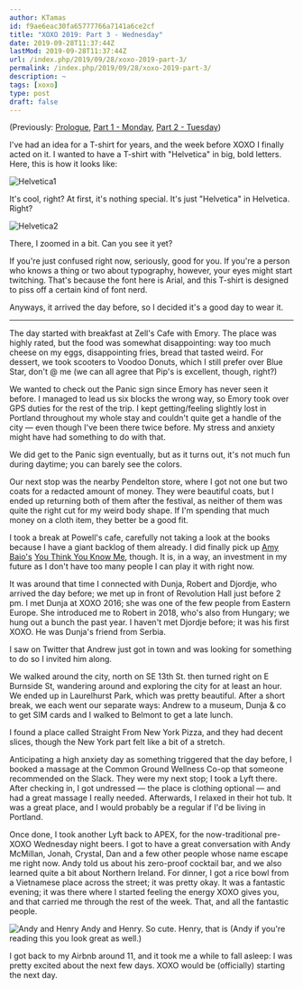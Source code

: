 ```yaml
---
author: KTamas
id: f9ae6eac30fa65777766a7141a6ce2cf
title: "XOXO 2019: Part 3 - Wednesday"
date: 2019-09-28T11:37:44Z
lastMod: 2019-09-28T11:37:44Z
url: /index.php/2019/09/28/xoxo-2019-part-3/
permalink: /index.php/2019/09/28/xoxo-2019-part-3/
description: ~
tags: [xoxo]
type: post
draft: false
---
```

(Previously: [Prologue](https://blog.ktamas.com/index.php/2019/09/25/xoxo-2019-prologue/), [Part 1 - Monday](https://blog.ktamas.com/index.php/2019/09/26/xoxo-2019-part-1/), [Part 2 - Tuesday](https://blog.ktamas.com/index.php/2019/09/27/xoxo-2019-part-2/))

I've had an idea for a T-shirt for years, and the week before XOXO I finally acted on it. I wanted to have a T-shirt with "Helvetica" in big, bold letters. Here, this is how it looks like:

![Helvetica1](https://i.imgur.com/K2QibN6.jpg)

It's cool, right? At first, it's nothing special. It's just "Helvetica" in Helvetica. Right?

![Helvetica2](https://i.imgur.com/btVrpYH.jpg)

There, I zoomed in a bit. Can you see it yet?

If you're just confused right now, seriously, good for you. If you're a person who knows a thing or two about typography, however, your eyes might start twitching. That's because the font here is Arial, and this T-shirt is designed to piss off a certain kind of font nerd.

Anyways, it arrived the day before, so I decided it's a good day to wear it.

---

The day started with breakfast at Zell's Cafe with Emory. The place was highly rated, but the food was somewhat disappointing: way too much cheese on my eggs, disappointing fries, bread that tasted weird. For dessert, we took scooters to Voodoo Donuts, which I still prefer over Blue Star, don't @ me (we can all agree that Pip's is excellent, though, right?)

We wanted to check out the Panic sign since Emory has never seen it before.  I managed to lead us six blocks the wrong way, so Emory took over GPS duties for the rest of the trip. I kept getting/feeling slightly lost in Portland throughout my whole stay and couldn't quite get a handle of the city — even though I've been there twice before. My stress and anxiety might have had something to do with that.

We did get to the Panic sign eventually, but as it turns out, it's not much fun during daytime; you can barely see the colors.

Our next stop was the nearby Pendelton store, where I got not one but two coats for a redacted amount of money. They were beautiful coats, but I ended up returning both of them after the festival, as neither of them was quite the right cut for my weird body shape. If I'm spending that much money on a cloth item, they better be a good fit.

I took a break at Powell's cafe, carefully not taking a look at the books because I have a giant backlog of them already. I did finally pick up [Amy Baio's](https://twitter.com/heartshapedsky) [You Think You Know Me](https://youthinkyouknowme.cards/), though. It is, in a way, an investment in my future as I don't have too many people I can play it with right now.

It was around that time I connected with Dunja, Robert and Djordje, who arrived the day before; we met up in front of Revolution Hall just before 2 pm. I met Dunja at XOXO 2016; she was one of the few people from Eastern Europe. She introduced me to Robert in 2018, who's also from Hungary; we hung out a bunch the past year. I haven't met Djordje before; it was his first XOXO. He was Dunja's friend from Serbia.

I saw on Twitter that Andrew just got in town and was looking for something to do so I invited him along.

We walked around the city, north on SE 13th St. then turned right on E Burnside St, wandering around and exploring the city for at least an hour. We ended up in Laurelhurst Park, which was pretty beautiful. After a short break, we each went our separate ways: Andrew to a museum, Dunja & co to get SIM cards and I walked to Belmont to get a late lunch.

I found a place called Straight From New York Pizza, and they had decent slices, though the New York part felt like a bit of a stretch.

Anticipating a high anxiety day as something triggered that the day before, I booked a massage at the Common Ground Wellness Co-op that someone recommended on the Slack. They were my next stop; I took a Lyft there. After checking in, I got undressed — the place is clothing optional — and had a great massage I really needed. Afterwards, I relaxed in their hot tub. It was a great place, and I would probably be a regular if I'd be living in Portland.

Once done, I took another Lyft back to APEX, for the now-traditional pre-XOXO Wednesday night beers. I got to have a great conversation with Andy McMillan, Jonah, Crystal, Dan and a few other people whose name escape me right now. Andy told us about his zero-proof cocktail bar, and we also learned quite a bit about Northern Ireland. For dinner, I got a rice bowl from a Vietnamese place across the street; it was pretty okay. It was a fantastic evening; it was there where I started feeling the energy XOXO gives you, and that carried me through the rest of the week. That, and all the fantastic people.

![Andy and Henry](https://i.imgur.com/5qxyTGQ.jpg)
Andy and Henry. So cute. Henry, that is (Andy if you're reading this you look great as well.)

I got back to my Airbnb around 11, and it took me a while to fall asleep: I was pretty excited about the next few days. XOXO would be (officially) starting the next day.